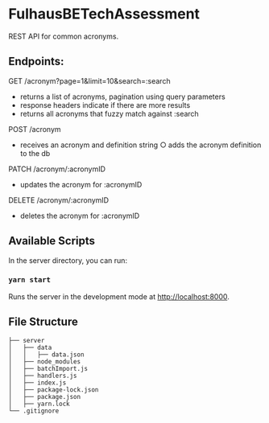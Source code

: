 # FulhausBETechAssessment

REST API for common acronyms.


## Endpoints:

GET /acronym?page=1&limit=10&search=:search
  - returns a list of acronyms, pagination using query parameters 
  - response headers indicate if there are more results
  - returns all acronyms that fuzzy match against :search
  
POST /acronym
  - receives an acronym and definition string ○ adds the acronym definition to the db
  
PATCH /acronym/:acronymID
  - updates the acronym for :acronymID
  
DELETE /acronym/:acronymID
  - deletes the acronym for :acronymID
  

## Available Scripts

In the server directory, you can run:

### `yarn start`

Runs the server in the development mode at [http://localhost:8000](http://localhost:8000).


## File Structure
```
├── server
│   ├── data
│   │   ├── data.json
│   ├── node_modules
│   ├── batchImport.js
│   ├── handlers.js
│   ├── index.js
│   ├── package-lock.json
│   ├── package.json
│   ├── yarn.lock
└── .gitignore
```
